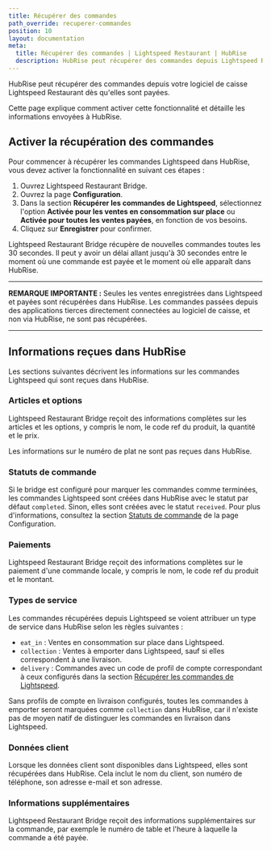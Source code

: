 ```yaml
---
title: Récupérer des commandes
path_override: recuperer-commandes
position: 10
layout: documentation
meta:
  title: Récupérer des commandes | Lightspeed Restaurant | HubRise
  description: HubRise peut récupérer des commandes depuis Lightspeed Restaurant. Découvrez les détails techniques sur la réception de commandes, et les champs transmis ou non.
---
```


HubRise peut récupérer des commandes depuis votre logiciel de caisse Lightspeed Restaurant dès qu'elles sont payées.

Cette page explique comment activer cette fonctionnalité et détaille les informations envoyées à HubRise.

## Activer la récupération des commandes

Pour commencer à récupérer les commandes Lightspeed dans HubRise, vous devez activer la fonctionnalité en suivant ces étapes :

1. Ouvrez Lightspeed Restaurant Bridge.
1. Ouvrez la page **Configuration**.
1. Dans la section **Récupérer les commandes de Lightspeed**, sélectionnez l'option **Activée pour les ventes en consommation sur place** ou **Activée pour toutes les ventes payées**, en fonction de vos besoins.
1. Cliquez sur **Enregistrer** pour confirmer.

Lightspeed Restaurant Bridge récupère de nouvelles commandes toutes les 30 secondes. Il peut y avoir un délai allant jusqu'à 30 secondes entre le moment où une commande est payée et le moment où elle apparaît dans HubRise.

---

**REMARQUE IMPORTANTE :** Seules les ventes enregistrées dans Lightspeed et payées sont récupérées dans HubRise. Les commandes passées depuis des applications tierces directement connectées au logiciel de caisse, et non via HubRise, ne sont pas récupérées.

---

## Informations reçues dans HubRise

Les sections suivantes décrivent les informations sur les commandes Lightspeed qui sont reçues dans HubRise.

### Articles et options

Lightspeed Restaurant Bridge reçoit des informations complètes sur les articles et les options, y compris le nom, le code ref du produit, la quantité et le prix.

Les informations sur le numéro de plat ne sont pas reçues dans HubRise.

### Statuts de commande

Si le bridge est configuré pour marquer les commandes comme terminées, les commandes Lightspeed sont créées dans HubRise avec le statut par défaut `completed`. Sinon, elles sont créées avec le statut `received`. Pour plus d'informations, consultez la section [Statuts de commande](/apps/lightspeed-restaurant/configuration#order-statuses) de la page Configuration.

### Paiements

Lightspeed Restaurant Bridge reçoit des informations complètes sur le paiement d'une commande locale, y compris le nom, le code ref du produit et le montant.

### Types de service

Les commandes récupérées depuis Lightspeed se voient attribuer un type de service dans HubRise selon les règles suivantes :

- `eat_in` : Ventes en consommation sur place dans Lightspeed.
- `collection` : Ventes à emporter dans Lightspeed, sauf si elles correspondent à une livraison.
- `delivery` : Commandes avec un code de profil de compte correspondant à ceux configurés dans la section [Récupérer les commandes de Lightspeed](/apps/lightspeed-restaurant/configuration#pull-orders-from-lightspeed).

Sans profils de compte en livraison configurés, toutes les commandes à emporter seront marquées comme `collection` dans HubRise, car il n'existe pas de moyen natif de distinguer les commandes en livraison dans Lightspeed.

### Données client

Lorsque les données client sont disponibles dans Lightspeed, elles sont récupérées dans HubRise. Cela inclut le nom du client, son numéro de téléphone, son adresse e-mail et son adresse.

### Informations supplémentaires

Lightspeed Restaurant Bridge reçoit des informations supplémentaires sur la commande, par exemple le numéro de table et l'heure à laquelle la commande a été payée.
